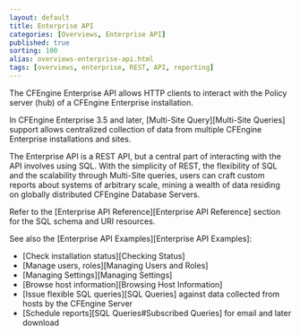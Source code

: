 ```yaml
---
layout: default
title: Enterprise API
categories: [Overviews, Enterprise API]
published: true
sorting: 100
alias: overviews-enterprise-api.html
tags: [overviews, enterprise, REST, API, reporting]
---
```


The CFEngine Enterprise API allows HTTP clients to interact with the Policy server (hub) 
of a CFEngine Enterprise installation. 

In CFEngine Enterprise 3.5 and later, [Multi-Site Query][Multi-Site Queries] 
support allows centralized collection of data from multiple CFEngine 
Enterprise installations and sites.

The Enterprise API is a REST API, but a central part of interacting with the 
API involves using SQL. With the simplicity of REST, the flexibility of 
SQL and the scalability through Multi-Site queries, users can craft custom 
reports about systems of arbitrary scale, mining a wealth of data residing 
on globally distributed CFEngine Database Servers.

Refer to the [Enterprise API Reference][Enterprise API Reference] section for the SQL schema 
and URI resources. 

See also the [Enterprise API Examples][Enterprise API Examples]:

* [Check installation status][Checking Status]
* [Manage users, roles][Managing Users and Roles]
* [Managing Settings][Managing Settings]
* [Browse host information][Browsing Host Information]
* [Issue flexible SQL queries][SQL Queries] against data collected from hosts by the CFEngine Server
* [Schedule reports][SQL Queries#Subscribed Queries] for email and later download
